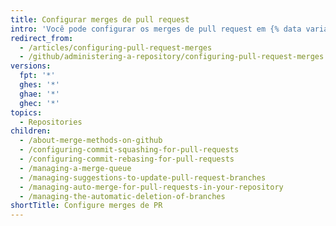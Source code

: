 ```yaml
---
title: Configurar merges de pull request
intro: 'Você pode configurar os merges de pull request em {% data variables.product.product_location %} para corresponder ao seu fluxo de trabalho e preferências para gerenciar o histórico do Git.'
redirect_from:
  - /articles/configuring-pull-request-merges
  - /github/administering-a-repository/configuring-pull-request-merges
versions:
  fpt: '*'
  ghes: '*'
  ghae: '*'
  ghec: '*'
topics:
  - Repositories
children:
  - /about-merge-methods-on-github
  - /configuring-commit-squashing-for-pull-requests
  - /configuring-commit-rebasing-for-pull-requests
  - /managing-a-merge-queue
  - /managing-suggestions-to-update-pull-request-branches
  - /managing-auto-merge-for-pull-requests-in-your-repository
  - /managing-the-automatic-deletion-of-branches
shortTitle: Configure merges de PR
---
```


